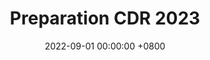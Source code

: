 ---
layout: gallery
panel: false
title: Preparation CDR 2023
date: 2022-09-01 00:00:00 +0800
description: Conception et réalisation des robots 2023
folder: cdr-2023-build
external_link: https://photos.app.goo.gl/PEM9xW22RuqxVd6q9
nb-img: 1
card-img: 1.jpg
---